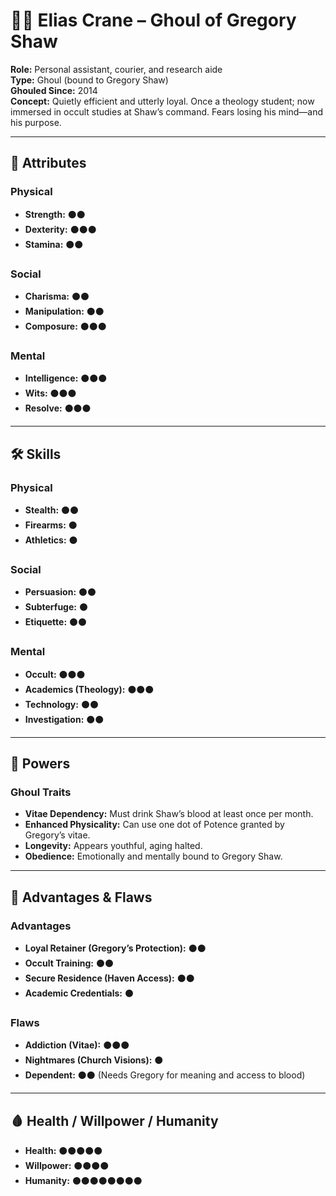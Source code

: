 # 🧍‍♂️ Elias Crane – Ghoul of Gregory Shaw

**Role:** Personal assistant, courier, and research aide  
**Type:** Ghoul (bound to Gregory Shaw)  
**Ghouled Since:** 2014  
**Concept:** Quietly efficient and utterly loyal. Once a theology student; now immersed in occult studies at Shaw’s command. Fears losing his mind—and his purpose.  

---

## 📜 Attributes

### Physical
- **Strength:** ⚫⚫  
- **Dexterity:** ⚫⚫⚫  
- **Stamina:** ⚫⚫  

### Social
- **Charisma:** ⚫⚫  
- **Manipulation:** ⚫⚫  
- **Composure:** ⚫⚫⚫  

### Mental
- **Intelligence:** ⚫⚫⚫  
- **Wits:** ⚫⚫⚫  
- **Resolve:** ⚫⚫⚫  

---

## 🛠️ Skills

### Physical
- **Stealth:** ⚫⚫  
- **Firearms:** ⚫  
- **Athletics:** ⚫  

### Social
- **Persuasion:** ⚫⚫  
- **Subterfuge:** ⚫  
- **Etiquette:** ⚫⚫  

### Mental
- **Occult:** ⚫⚫⚫  
- **Academics (Theology):** ⚫⚫⚫  
- **Technology:** ⚫⚫  
- **Investigation:** ⚫⚫  

---

## 💉 Powers

### Ghoul Traits
- **Vitae Dependency:** Must drink Shaw’s blood at least once per month.  
- **Enhanced Physicality:** Can use one dot of Potence granted by Gregory’s vitae.  
- **Longevity:** Appears youthful, aging halted.  
- **Obedience:** Emotionally and mentally bound to Gregory Shaw.  

---

## 🧠 Advantages & Flaws

### Advantages
- **Loyal Retainer (Gregory’s Protection):** ⚫⚫  
- **Occult Training:** ⚫⚫  
- **Secure Residence (Haven Access):** ⚫⚫  
- **Academic Credentials:** ⚫  

### Flaws
- **Addiction (Vitae):** ⚫⚫⚫  
- **Nightmares (Church Visions):** ⚫  
- **Dependent:** ⚫⚫ (Needs Gregory for meaning and access to blood)  

---

## 🩸 Health / Willpower / Humanity

- **Health:** ⚫⚫⚫⚫⚫  
- **Willpower:** ⚫⚫⚫⚫  
- **Humanity:** ⚫⚫⚫⚫⚫⚫⚫⚫  
